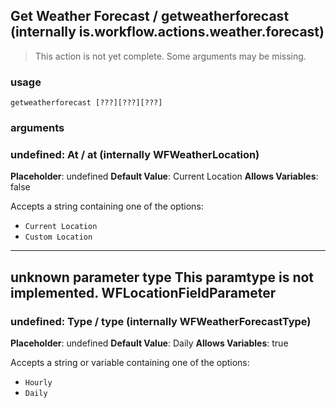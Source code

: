 
## Get Weather Forecast / getweatherforecast (internally is.workflow.actions.weather.forecast)

> This action is not yet complete. Some arguments may be missing.

### usage
`getweatherforecast [???][???][???]`

### arguments
### undefined: At / at (internally WFWeatherLocation)
**Placeholder**: undefined
**Default Value**: Current Location
**Allows Variables**: false


Accepts a string 
containing one of the options:

- `Current Location`
- `Custom Location`
---
unknown parameter type This paramtype is not implemented. WFLocationFieldParameter
---
### undefined: Type / type (internally WFWeatherForecastType)
**Placeholder**: undefined
**Default Value**: Daily
**Allows Variables**: true


Accepts a string 
or variable
containing one of the options:

- `Hourly`
- `Daily`
